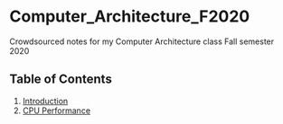 # Computer_Architecture_F2020
Crowdsourced notes for my Computer Architecture class Fall semester 2020


## Table of Contents

1. [Introduction](/notes/intro.md)
2. [CPU Performance](/notes/cpu_performance.md)
